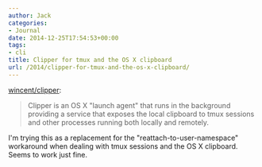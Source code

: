 ```yaml
---
author: Jack
categories:
- Journal
date: 2014-12-25T17:54:53+00:00
tags:
- cli
title: Clipper for tmux and the OS X clipboard
url: /2014/clipper-for-tmux-and-the-os-x-clipboard/
---
```


[wincent/clipper][1]:

> Clipper is an OS X "launch agent" that runs in the background providing a service that exposes the local clipboard to tmux sessions and other processes running both locally and remotely. 

I'm trying this as a replacement for the "reattach-to-user-namespace" workaround when dealing with tmux sessions and the OS X clipboard. Seems to work just fine.

 [1]: https://github.com/wincent/clipper